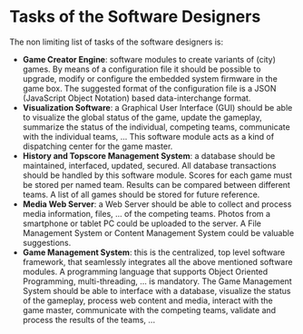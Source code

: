 <!-- TODO: NEEDS UPDATE !!!!! -->

# Tasks of the Software Designers

The non limiting list of tasks of the software designers is:

* **Game Creator Engine**: software modules to create variants of \(city\) games. By means of a configuration file it should be possible to upgrade, modify or configure the embedded system firmware in the game box. The suggested format of the configuration file is a JSON \(JavaScript Object Notation\) based data-interchange format.
* **Visualization Software**: a Graphical User Interface \(GUI\) should be able to visualize the global status of the game, update the gameplay, summarize the status of the individual, competing teams, communicate with the individual teams, ... This software module acts as a kind of dispatching center for the game master.
* **History and Topscore Management System**:  a database should be maintained, interfaced, updated, secured. All database transactions should be handled by this software module. Scores for each game must be stored per named team. Results can be compared between different teams. A list of all games should be stored for future reference.
* **Media Web Server**: a Web Server should be able to collect and process media information, files, ... of the competing teams. Photos from a smartphone or tablet PC could be uploaded to the server. A File Management System or Content Management System could be valuable suggestions.
* **Game Management System**: this is the centralized, top level software framework, that seamlessly integrates all the above mentioned software modules. A programming language that supports Object Oriented Programming, multi-threading, ... is mandatory. The Game Management System should be able to interface with a database, visualize the status of the gameplay, process web content and media, interact with the game master, communicate with the competing teams, validate and process the results of the teams, ...
